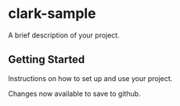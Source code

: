 # clark-sample

A brief description of your project.

## Getting Started

Instructions on how to set up and use your project.

Changes now available to save to github.